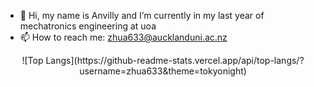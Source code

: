 - 👋 Hi, my name is Anvilly and I’m currently in my last year of mechatronics engineering at uoa
- 📫 How to reach me: zhua633@aucklanduni.ac.nz

<p align="center">
![Top Langs](https://github-readme-stats.vercel.app/api/top-langs/?username=zhua633&theme=tokyonight)
</p>

<!---
zhua633/zhua633 is a ✨ special ✨ repository because its `README.md` (this file) appears on your GitHub profile.
You can click the Preview link to take a look at your changes.
--->
